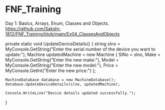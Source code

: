 # FNF_Training

Day 1: Basics, Arrays, Enum, Classes and Objects.
https://github.com/Sakshi-1812/FNF_Training/blob/main/Ex04_ClassesAndObjects


private static void UpdateDeviceDetails()
{
    string slno = MyConsole.GetString("Enter the serial number of the device you want to update:");
    Machine updatedMachine = new Machine
    {
        SlNo = slno,
        Make = MyConsole.GetString("Enter the new make:"),
        Model = MyConsole.GetString("Enter the new model:"),
        Price = MyConsole.GetInt("Enter the new price:")
    };

    MachineDatabase database = new MachineDatabase();
    database.UpdateDeviceDetails(slno, updatedMachine);

    Console.WriteLine("Device details updated successfully.");
}
